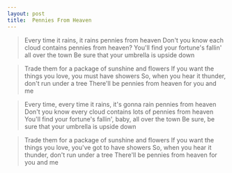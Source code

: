 ```yaml
---
layout: post
title:  Pennies From Heaven
---
```

>Every time it rains, it rains pennies from heaven
Don't you know each cloud contains pennies from heaven?
You'll find your fortune's fallin' all over the town
Be sure that your umbrella is upside down

>Trade them for a package of sunshine and flowers
If you want the things you love, you must have showers
So, when you hear it thunder, don't run under a tree
There'll be pennies from heaven for you and me

>Every time, every time it rains, it's gonna rain pennies from heaven
Don't you know every cloud contains lots of pennies from heaven
You'll find your fortune's fallin', baby, all over the town
Be sure, be sure that your umbrella is upside down

>Trade them for a package of sunshine and flowers
If you want the things you love, you've got to have showers
So, when you hear it thunder, don't run under a tree
There'll be pennies from heaven for you and me